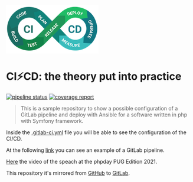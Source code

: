 ![Logo](./stuff/ci-cd-logo-250.png)

# CI⚡CD: the theory put into practice
[![pipeline status](https://gitlab.com/JellyBellyDev/ci-cd-theory-into-practice/badges/master/pipeline.svg)](https://gitlab.com/JellyBellyDev/ci-cd-theory-into-practice/-/commits/master)
[![coverage report](https://gitlab.com/JellyBellyDev/ci-cd-theory-into-practice/badges/master/coverage.svg)](https://gitlab.com/JellyBellyDev/ci-cd-theory-into-practice/-/commits/master)

> This is a sample repository to show a possible configuration of a GitLab pipeline and deploy with Ansible for a software written in php with Symfony framework.

Inside the [.gitlab-ci.yml](./.gitlab-ci.yml) file you will be able to see the configuration of the CI/CD.

At the following [link](https://gitlab.com/JellyBellyDev/ci-cd-theory-into-practice/-/pipelines/254919519) you can see an example of a GitLab pipeline.

[Here](https://vimeo.com/537494819) the video of the speach at the phpday PUG Edition 2021.

This repository it's mirrored from [GitHub](https://github.com/JellyBellyDev/ci-cd-theory-into-practice) to [GitLab](https://gitlab.com/JellyBellyDev/ci-cd-theory-into-practice).

